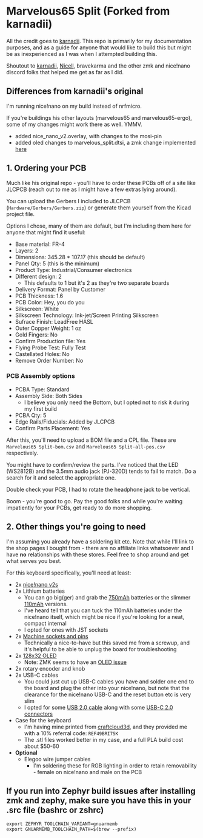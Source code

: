# Marvelous65 Split (Forked from karnadii)

All the credit goes to [karnadii](https://github.com/karnadii/marvelous65). This repo is primarily for my documentation purposes, and as a guide for anyone that would like to build this but might be as inexperienced as I was when I attempted building this.

Shoutout to [karnadii](https://github.com/karnadii), [Nicell](https://github.com/nicell), bravekarma and the other zmk and nice!nano discord folks that helped me get as far as I did.

## Differences from karnadii's original

I'm running nice!nano on my build instead of nrfmicro. 

If you're buildings his other layouts (marvelous65 and marvelous65-ergo), some of my changes might work there as well. YMMV.

- added nice_nano_v2.overlay, with changes to the mosi-pin
- added oled changes to marvelous_split.dtsi, a zmk change implemented [here](https://zmk.dev/blog/2022/04/02/zephyr-3-0#display-selection)

## 1. Ordering your PCB

Much like his original repo - you'll have to order these PCBs off of a site like JLCPCB (reach out to me as I might have a few extras lying around). 

You can upload the Gerbers I included to JLCPCB (`Hardware/Gerbers/Gerbers.zip`) or generate them yourself from the Kicad project file.

Options I chose, many of them are default, but I'm including them here for anyone that might find it useful:
- Base material: FR-4
- Layers: 2
- Dimensions: 345.28 * 107.17 (this should be default)
- Panel Qty: 5 (this is the minimum)
- Product Type: Industrial/Consumer electronics
- Different design: 2 
  - This defaults to 1 but it's 2 as they're two separate boards
- Delivery Format: Panel by Customer
- PCB Thickness: 1.6
- PCB Color: Hey, you do you
- Silkscreen: White
- Silkscreen Technology: Ink-jet/Screen Printing Silkscreen
- Sufrace Finish: LeadFree HASL
- Outer Copper Weight: 1 oz
- Gold Fingers: No
- Confirm Production file: Yes
- Flying Probe Test: Fully Test
- Castellated Holes: No
- Remove Order Number: No

### PCB Assembly options

- PCBA Type: Standard
- Assembly Side: Both Sides 
  - I believe you only need the Bottom, but I opted not to risk it during my first build
- PCBA Qty: 5
- Edge Rails/Fiducials: Added by JLCPCB
- Confirm Parts Placement: Yes

After this, you'll need to upload a BOM file and a CPL file. These are `Marvelous65 Split-bom.csv` and `Marvelous65 Split-all-pos.csv` respectively.

You might have to confirm/review the parts. I've noticed that the LED (WS2812B) and the 3.5mm audio jack (PJ-320D) tends to fail to match. Do a search for it and select the appropriate one.

Double check your PCB, I had to rotate the headphone jack to be vertical.

Boom - you're good to go. Pay the good folks and while you're waiting impatiently for your PCBs, get ready to do more shopping.

## 2. Other things you're going to need

I'm assuming you already have a soldering kit etc. Note that while I'll link to the shop pages I bought from - there are no affiliate links whatsoever and I have **no** relationships with these stores. Feel free to shop around and get what serves you best.

For this keyboard specifically, you'll need at least:
- 2x [nice!nano v2s](https://typeractive.xyz/products/nice-nano)
- 2x Lithium batteries
  - You can go big(ger) and grab the [750mAh](https://typeractive.xyz/products/lithium-battery-750mah) batteries or the slimmer [110mAh](https://typeractive.xyz/products/lithium-battery-110mah) versions. 
  - I've heard tell that you can tuck the 110mAh batteries under the nice!nano itself, which might be nice if you're looking for a neat, compact internal
  - I opted for ones with JST sockets
- 2x [Machine sockets and pins](https://typeractive.xyz/products/nice-nano)
  - Technically a nice-to-have but this saved me from a screwup, and it's helpful to be able to unplug the board for troubleshooting
- 2x [128x32 OLED](https://smile.amazon.com/dp/B08ZY4YBHL)
  - Note: ZMK seems to have an [OLED issue](https://github.com/zmkfirmware/zmk/issues/674)
- 2x rotary encoder and knob
- 2x USB-C cables
  - You could just cut up USB-C cables you have and solder one end to the board and plug the other into your nice!nano, but note that the clearance for the nice!nano USB-C and the reset button etc is very slim
  - I opted for some [USB 2.0 cable](https://cruzctrl.gg/collections/diy-cable-parts/products/cable) along with some [USB-C 2.0 connectors](https://cruzctrl.gg/collections/diy-cable-parts/products/usb-c-2-0-connector)
- Case for the keyboard
  - I'm having mine printed from [craftcloud3d](https://craftcloud3d.com/), and they provided me with a 10% referral code: `REF49BRI7SK`
  - The .stl files worked better in my case, and a full PLA build cost about $50-60
- **Optional**
  - Elegoo wire jumper cables
    - I'm soldering these for RGB lighting in order to retain removability - female on nice!nano and male on the PCB

## If you run into Zephyr build issues after installing zmk and zephy, make sure you have this in your .src file (bashrc or zshrc)
``````
export ZEPHYR_TOOLCHAIN_VARIANT=gnuarmemb
export GNUARMEMB_TOOLCHAIN_PATH=$(brew --prefix) 
``````
